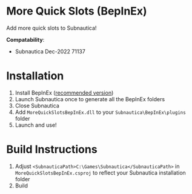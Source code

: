 # More Quick Slots (BepInEx)
Add more quick slots to Subnautica!

**Compatability**:
- Subnautica Dec-2022 71137

# Installation
1. Install BepInEx ([recommended version](https://github.com/BepInEx/BepInEx/releases/tag/v5.4.21))
2. Launch Subnautica once to generate all the BepInEx folders
3. Close Subnautica
4. Add `MoreQuickSlotsBepInEx.dll` to your `Subnautica\BepInEx\plugins` folder
5. Launch and use!

# Build Instructions
1. Adjust `<SubnauticaPath>C:\Games\Subnautica</SubnauticaPath>` in `MoreQuickSlotsBepInEx.csproj` to reflect your Subnautica installation folder
2. Build


